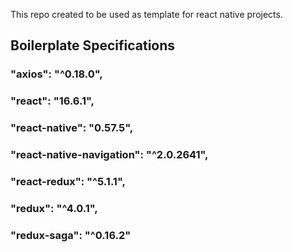 This repo created to be used as template for react native projects.

## Boilerplate Specifications
###    "axios": "^0.18.0",
###    "react": "16.6.1",
###    "react-native": "0.57.5",
###    "react-native-navigation": "^2.0.2641",
###    "react-redux": "^5.1.1",
###    "redux": "^4.0.1",
###    "redux-saga": "^0.16.2"
